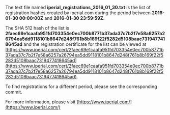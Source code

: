 The text file named **iperial_registrations_2016_01_30.txt** is the list of registration hashes created by iperial.com during the period between **2016-01-30 00:00:00Z** and **2016-01-30 23:59:59Z**.

The SHA 512 hash of the list is **2faec69e1caafa951fd703354e0ec700b8771b37ada37c7b2f7e58a6257a26794ea5dd9118101b8647d248f761b8b169f22f5282d5108baac7319477418645ad** and the registration certificate for the list can be viewed at [https://www.iperial.com/cert/2faec69e1caafa951fd703354e0ec700b8771b37ada37c7b2f7e58a6257a26794ea5dd9118101b8647d248f761b8b169f22f5282d5108baac7319477418645ad](https://www.iperial.com/cert/2faec69e1caafa951fd703354e0ec700b8771b37ada37c7b2f7e58a6257a26794ea5dd9118101b8647d248f761b8b169f22f5282d5108baac7319477418645ad).

To find registrations for a different period, please see the corresponding commit.

For more information, please visit [https://www.iperial.com/](https://www.iperial.com/)
